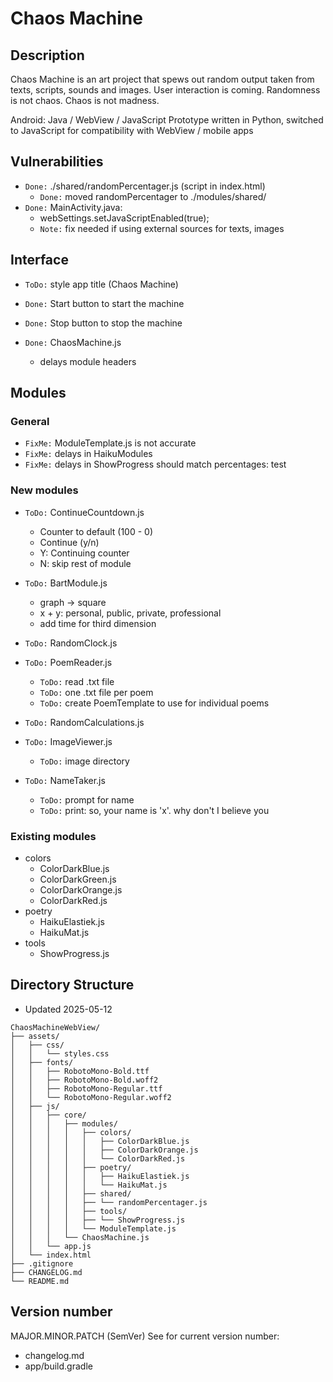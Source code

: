 # Chaos Machine

## Description
Chaos Machine is an art project that spews out random output taken from texts, scripts, sounds and images. User interaction is coming. Randomness is not chaos. Chaos is not madness.

Android: Java / WebView / JavaScript 
Prototype written in Python, switched to JavaScript for compatibility with WebView / mobile apps


## Vulnerabilities
- `Done:` ./shared/randomPercentager.js (script in index.html)
  - `Done:` moved randomPercentager to ./modules/shared/
- `Done:` MainActivity.java:
  - webSettings.setJavaScriptEnabled(true);
  - `Note:` fix needed if using external sources for texts, images


## Interface
- `ToDo:` style app title (Chaos Machine)

- `Done:` Start button to start the machine
- `Done:` Stop button to stop the machine
- `Done:` ChaosMachine.js
  - delays module headers


## Modules
### General
- `FixMe:` ModuleTemplate.js is not accurate
- `FixMe:` delays in HaikuModules
- `FixMe:` delays in ShowProgress should match percentages: test

### New modules
- `ToDo:` ContinueCountdown.js
  - Counter to default (100 - 0)
  - Continue (y/n)
  - Y: Continuing counter
  - N: skip rest of module

- `ToDo:` BartModule.js
  - graph -> square
  - x + y: personal, public, private, professional
  - add time for third dimension

- `ToDo:` RandomClock.js

- `ToDo:` PoemReader.js
  - `ToDo:` read .txt file
  - `ToDo:` one .txt file per poem
  - `ToDo:` create PoemTemplate to use for individual poems

- `ToDo:` RandomCalculations.js

- `ToDo:` ImageViewer.js
  - `ToDo:` image directory

- `ToDo:` NameTaker.js
  - `ToDo:` prompt for name
  - `ToDo:` print: so, your name is 'x'. why don't I believe you

### Existing modules
- colors
  - ColorDarkBlue.js
  - ColorDarkGreen.js
  - ColorDarkOrange.js
  - ColorDarkRed.js
- poetry
  - HaikuElastiek.js
  - HaikuMat.js
- tools
  - ShowProgress.js


## Directory Structure
- Updated 2025-05-12

```
ChaosMachineWebView/
├── assets/
│   ├── css/
│   │   └── styles.css
│   ├── fonts/
│   │   ├── RobotoMono-Bold.ttf
│   │   ├── RobotoMono-Bold.woff2
│   │   ├── RobotoMono-Regular.ttf
│   │   └── RobotoMono-Regular.woff2
│   ├── js/
│   │   ├── core/
│   │   │   ├── modules/
│   │   │   │   ├── colors/
│   │   │   │   │   ├── ColorDarkBlue.js
│   │   │   │   │   ├── ColorDarkOrange.js
│   │   │   │   │   └── ColorDarkRed.js
│   │   │   │   ├── poetry/
│   │   │   │   │   ├── HaikuElastiek.js
│   │   │   │   │   └── HaikuMat.js
│   │   │   │   ├── shared/
│   │   │   │   ├── └── randomPercentager.js
│   │   │   │   ├── tools/
│   │   │   │   ├── └── ShowProgress.js
│   │   │   │   └── ModuleTemplate.js
│   │   │   └── ChaosMachine.js
│   │   └── app.js
│   └── index.html
├── .gitignore
├── CHANGELOG.md
└── README.md
```


## Version number
MAJOR.MINOR.PATCH (SemVer)
See for current version number:
- changelog.md
- app/build.gradle

